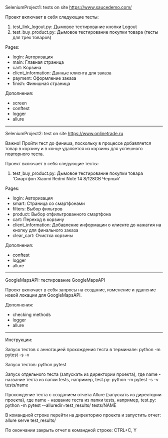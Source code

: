 SeleniumProject1: tests on site https://www.saucedemo.com/ 

Проект включает в себя следующие тесты:
1. test_link_logout.py: Дымовое тестирование кнопки Logout
2. test_buy_product.py: Дымовое тестирование покупки товара (тесты для трех товаров)

Pages:
- login: Авторизация
- main: Главная страница
- cart: Корзина
- client_information: Данные клиента для заказа
- payment: Оформление заказа
- finish: Финишная страница

Дополнения:
+ screen
+ conftest
+ logger
+ allure
_________________________________________________________

SeleniumProject2: test on site https://www.onlinetrade.ru

Важно! Пройти тест до финиша, поскольку в процессе добавляется товар в корзину и в конце удаляется из корзины для успешного повторного теста.

Проект включает в себя следующие тесты:
1. test_buy_product.py: Дымовое тестирование покупки товара 'Смартфон Xiaomi Redmi Note 14 8/128GB Черный' 

Pages:
- login: Авторизация
- smart: Страница со смартфонами
- filters: Выбор фильтров
- product: Выбор отфильтрованного смартфона
- cart: Переход в корзину
- client_information: Добавление информации о клиенте до нажатия на кнопку для финального заказа
- clear_cart: Очистка корзины

Дополнения:
+ conftest
+ logger
+ allure
_________________________________________________________

GoogleMapsAPI: тестирование GoogleMapsAPI

Проект включает в себя запросы на создание, изменение и удаление новой локации для GoogleMapsAPI.

Дополнения:
+ checking methods
+ logger
+ allure
_________________________________________________________
Инструкции:

Запуск тестов с аннотацией прохождения теста в терминале: 
python -m pytest -s -v

Запуск тестов: 
python pytest

Запуск отдельного теста (запускать из директории проекта), где name - название теста из папки tests, например, test.py: 
python -m pytest -s -v tests/name

Прохождение теста с созданием отчета Allure (запускать из директории проекта), где name - название теста из папки tests, например, test.py:
python -m pytest --alluredir=test_results/ tests/NAME

В командной строке перейти на директорию проекта и запустить отчет:
allure serve test_results/

По окончании закрыть отчет в командной строке:
CTRL+C, Y

